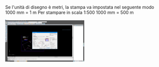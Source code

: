Se l'unità di disegno è metri, la stampa va impostata nel seguente modo
1000 mm = 1 m
Per stampare in scala 1:500
1000 mm = 500 m

<img src="https://raw.githubusercontent.com/ludovico85/CAD-TIPS/master/img/scala.PNG" height="50%" width="50%">
